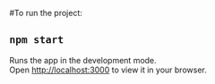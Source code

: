 #To run the project:

## `npm start`

Runs the app in the development mode.\
Open [http://localhost:3000](http://localhost:3000) to view it in your browser.

